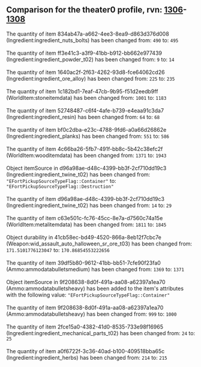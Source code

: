 ## Comparison for the theater0 profile, rvn: [1306](https://github.com/PRO100KatYT/FortniteProfileRevisions/tree/main/profiles/theater0/1306%20theater0.json)-[1308](https://github.com/PRO100KatYT/FortniteProfileRevisions/tree/main/profiles/theater0/1308%20theater0.json)

The quantity of item 834ab47a-a662-4ee3-8ea9-d863d376d008 (Ingredient:ingredient_nuts_bolts) has been changed from: `490` to: `495`
<br><br>
The quantity of item ff3e41c3-a3f9-41bb-b912-bb662e977439 (Ingredient:ingredient_powder_t02) has been changed from: `9` to: `14`
<br><br>
The quantity of item 1640ac2f-2f63-4262-93d8-fce64062cd26 (Ingredient:ingredient_ore_alloy) has been changed from: `225` to: `235`
<br><br>
The quantity of item 1c182bd1-7eaf-47cb-9b95-f51d2eedb9ff (WorldItem:stoneitemdata) has been changed from: `1001` to: `1183`
<br><br>
The quantity of item 52748487-c6f4-4afe-b739-e4eaa91c3da7 (Ingredient:ingredient_resin) has been changed from: `64` to: `68`
<br><br>
The quantity of item bf0c2dba-e23c-4788-9fd6-a0a66d26862e (Ingredient:ingredient_planks) has been changed from: `551` to: `586`
<br><br>
The quantity of item 4c66ba26-5fb7-491f-bb8c-5b42c38efc2f (WorldItem:wooditemdata) has been changed from: `1371` to: `1943`
<br><br>
Object itemSource in d96a98ae-d48c-4399-bb3f-2cf710dd19c3 (Ingredient:ingredient_twine_t02) has been changed from: `"EFortPickupSourceTypeFlag::Container"` to: `"EFortPickupSourceTypeFlag::Destruction"`
<br><br>
The quantity of item d96a98ae-d48c-4399-bb3f-2cf710dd19c3 (Ingredient:ingredient_twine_t02) has been changed from: `14` to: `29`
<br><br>
The quantity of item c63e501c-fc76-45cc-8e7a-d7560c74a15e (WorldItem:metalitemdata) has been changed from: `1811` to: `1845`
<br><br>
Object durability in 41cb58ec-bd49-4520-866a-8eb12f7cbc7e (Weapon:wid_assault_auto_halloween_sr_ore_t03) has been changed from: `171.5101776123047` to: `170.86854553222656`
<br><br>
The quantity of item 39df5b80-9612-41bb-bb51-7cfe90f23fa0 (Ammo:ammodatabulletsmedium) has been changed from: `1369` to: `1371`
<br><br>
Object itemSource in 9f208638-8d0f-491a-aa08-a62397a1ea70 (Ammo:ammodatabulletsheavy) has been added to the item's attributes with the following value: `"EFortPickupSourceTypeFlag::Container"`
<br><br>
The quantity of item 9f208638-8d0f-491a-aa08-a62397a1ea70 (Ammo:ammodatabulletsheavy) has been changed from: `999` to: `1000`
<br><br>
The quantity of item 2fce15a0-4382-41d0-8535-733e98f16965 (Ingredient:ingredient_mechanical_parts_t02) has been changed from: `24` to: `25`
<br><br>
The quantity of item a0f6722f-3c36-40ad-b100-409518bba65c (Ingredient:ingredient_herbs) has been changed from: `214` to: `215`
<br><br>
